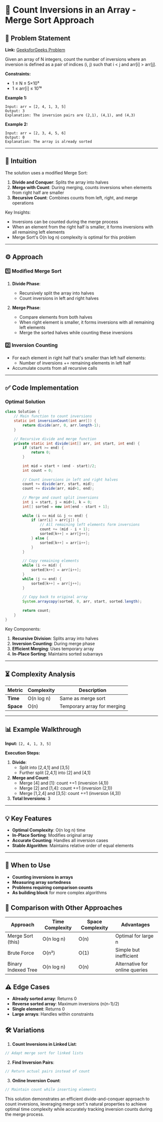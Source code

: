 # 🔄 Count Inversions in an Array - Merge Sort Approach

## 📜 Problem Statement
**Link:** [GeeksforGeeks Problem](https://www.geeksforgeeks.org/problems/inversion-of-array-1587115620/1)

Given an array of N integers, count the number of inversions where an inversion is defined as a pair of indices (i, j) such that i < j and arr[i] > arr[j].

**Constraints:**
- 1 ≤ N ≤ 5×10⁵
- 1 ≤ arr[i] ≤ 10¹⁸

**Example 1:**
```text
Input: arr = [2, 4, 1, 3, 5]
Output: 3
Explanation: The inversion pairs are (2,1), (4,1), and (4,3)
```

**Example 2:**
```text
Input: arr = [2, 3, 4, 5, 6]
Output: 0
Explanation: The array is already sorted
```

---

## 🧠 Intuition
The solution uses a modified Merge Sort:
1. **Divide and Conquer**: Splits the array into halves
2. **Merge with Count**: During merging, counts inversions when elements from right half are smaller
3. **Recursive Count**: Combines counts from left, right, and merge operations

Key Insights:
- Inversions can be counted during the merge process
- When an element from the right half is smaller, it forms inversions with all remaining left elements
- Merge Sort's O(n log n) complexity is optimal for this problem

---

## ⚙️ Approach
### **1️⃣ Modified Merge Sort**
1. **Divide Phase**:
   - Recursively split the array into halves
   - Count inversions in left and right halves

2. **Merge Phase**:
   - Compare elements from both halves
   - When right element is smaller, it forms inversions with all remaining left elements
   - Merge the sorted halves while counting these inversions

### **2️⃣ Inversion Counting**
- For each element in right half that's smaller than left half elements:
  - Number of inversions += remaining elements in left half
- Accumulate counts from all recursive calls

---

## ✅ Code Implementation

### Optimal Solution
```java
class Solution {
    // Main function to count inversions
    static int inversionCount(int arr[]) {
        return divide(arr, 0, arr.length-1);
    }
    
    // Recursive divide and merge function
    private static int divide(int[] arr, int start, int end) {
        if (start >= end) {
            return 0;
        }
        
        int mid = start + (end - start)/2;
        int count = 0;
        
        // Count inversions in left and right halves
        count += divide(arr, start, mid);
        count += divide(arr, mid+1, end);
        
        // Merge and count split inversions
        int i = start, j = mid+1, k = 0;
        int[] sorted = new int[end - start + 1];
        
        while (i <= mid && j <= end) {
            if (arr[i] > arr[j]) {
                // All remaining left elements form inversions
                count += (mid - i + 1);
                sorted[k++] = arr[j++];
            } else {
                sorted[k++] = arr[i++];
            }
        }
        
        // Copy remaining elements
        while (i <= mid) {
            sorted[k++] = arr[i++];
        }
        while (j <= end) {
            sorted[k++] = arr[j++];
        }
        
        // Copy back to original array
        System.arraycopy(sorted, 0, arr, start, sorted.length);
        
        return count;
    }
}
```

Key Components:
1. **Recursive Division**: Splits array into halves
2. **Inversion Counting**: During merge phase
3. **Efficient Merging**: Uses temporary array
4. **In-Place Sorting**: Maintains sorted subarrays

---

## ⏳ Complexity Analysis
| Metric          | Complexity | Description |
|-----------------|------------|-------------|
| **Time**        | O(n log n) | Same as merge sort |
| **Space**       | O(n)       | Temporary array for merging |

---

## 📊 Example Walkthrough

**Input:** `[2, 4, 1, 3, 5]`

**Execution Steps:**
1. **Divide**:
   - Split into [2,4,1] and [3,5]
   - Further split [2,4,1] into [2] and [4,1]
2. **Merge and Count**:
   - Merge [4] and [1]: count +=1 (inversion (4,1))
   - Merge [2] and [1,4]: count +=1 (inversion (2,1))
   - Merge [1,2,4] and [3,5]: count +=1 (inversion (4,3))
3. **Total Inversions**: 3

---

## 💡 Key Features
- **Optimal Complexity**: O(n log n) time
- **In-Place Sorting**: Modifies original array
- **Accurate Counting**: Handles all inversion cases
- **Stable Algorithm**: Maintains relative order of equal elements

---

## 🚀 When to Use
- **Counting inversions in arrays**
- **Measuring array sortedness**
- **Problems requiring comparison counts**
- **As building block** for more complex algorithms

## 🔄 Comparison with Other Approaches
| Approach         | Time Complexity | Space Complexity | Advantages |
|-----------------|-----------------|------------------|------------|
| Merge Sort (this) | O(n log n) | O(n) | Optimal for large n |
| Brute Force | O(n²) | O(1) | Simple but inefficient |
| Binary Indexed Tree | O(n log n) | O(n) | Alternative for online queries |

## ⚠️ Edge Cases
- **Already sorted array**: Returns 0
- **Reverse sorted array**: Maximum inversions (n(n-1)/2)
- **Single element**: Returns 0
- **Large arrays**: Handles within constraints

## 🛠 Variations
1. **Count Inversions in Linked List**:
```java
// Adapt merge sort for linked lists
```

2. **Find Inversion Pairs**:
```java
// Return actual pairs instead of count
```

3. **Online Inversion Count**:
```java
// Maintain count while inserting elements
```

This solution demonstrates an efficient divide-and-conquer approach to count inversions, leveraging merge sort's natural properties to achieve optimal time complexity while accurately tracking inversion counts during the merge process.